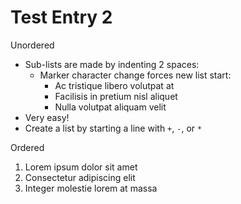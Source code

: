 # Test Entry 2

Unordered

+ Sub-lists are made by indenting 2 spaces:
  - Marker character change forces new list start:
    * Ac tristique libero volutpat at
    + Facilisis in pretium nisl aliquet
    - Nulla volutpat aliquam velit
+ Very easy!
+ Create a list by starting a line with `+`, `-`, or `*`

Ordered

1. Lorem ipsum dolor sit amet
2. Consectetur adipiscing elit
3. Integer molestie lorem at massa